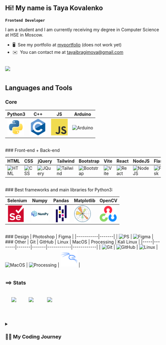 ## Hi! My name is Taya Kovalenko

**`Frontend Developer`**

I am a student and I am currently receiving my degree in Computer Science at HSE in Moscow.

* 🖥️  See my portfolio at [myportfolio](http://myportfolio.com) (does not work yet)
* ✉️  You can contact me at [tayaibragimova@gmail.com](mailto:tayaibragimova@gmail.com)

<br />
<a href="https://www.github.com/tkvlnko" target="_blank" rel="noreferrer"><img
src="https://img.shields.io/github/followers/tkvlnko?logo=github&style=for-the-badge&color=0891b2&labelColor=1c1917" /></a>

#

## Languages and Tools 
<div>

### Core

| Python3 | C++ | JS | Arduino |
|----------|----------|----------|-----|
|  <img src="https://github.com/devicons/devicon/blob/master/icons/python/python-original.svg" title="Python"  alt="Python" width="55" height="55"/> |  <img src="https://github.com/devicons/devicon/blob/master/icons/c/c-original.svg" title="C++"  alt="C++" width="55" height="55"/> |  <img src="https://github.com/devicons/devicon/blob/master/icons/javascript/javascript-original.svg" title="JavaScript" alt="JavaScript" width="55" height="55"/> |  <img src="https://cdn.jsdelivr.net/gh/devicons/devicon/icons/arduino/arduino-original.svg" title="Arduino" alt="Arduino" width="55" height="55"/>|
<br />
### Front-end + Back-end

| HTML | CSS | jQuery | Tailwind | Bootstrap | Vite | React | NodeJS | Flask |
|------|-----|--------|----------|-----------|------|-------|--------|-------|
| <img src="https://cdn.jsdelivr.net/gh/devicons/devicon/icons/html5/html5-plain.svg" alt="HTML" width="55px" height="55px" /> | <img src="https://cdn.jsdelivr.net/gh/devicons/devicon/icons/css3/css3-plain.svg" alt="CSS" width="55px" height="55px" /> | <img src="https://cdn.jsdelivr.net/gh/devicons/devicon/icons/jquery/jquery-original.svg" alt="JQuery" width="55px" height="55px" /> | <img src="https://cdn.jsdelivr.net/gh/devicons/devicon/icons/tailwindcss/tailwindcss-plain.svg" alt="Tailwind" width="55px" height="55px" /> | <img src="https://cdn.jsdelivr.net/gh/devicons/devicon/icons/bootstrap/bootstrap-original.svg" alt="Bootstrap" width="55px" height="55px" /> | <img src="https://raw.githubusercontent.com/danielcranney/readme-generator/main/public/icons/skills/vite-colored.svg" alt="Vite" width="55px" height="55px" /> | <img src="https://cdn.jsdelivr.net/gh/devicons/devicon/icons/react/react-original.svg" alt="React" width="55px" height="55px" /> | <img src="https://cdn.jsdelivr.net/gh/devicons/devicon/icons/nodejs/nodejs-original.svg" alt="NodeJS" width="55px" height="55px" /> | <img src="https://cdn.jsdelivr.net/gh/devicons/devicon/icons/flask/flask-original.svg" alt="Flask" width="55px" height="55px" /> |
<br />
### Best frameworks and main libraries for Python3:

| Selenium | Numpy | Pandas | Matplotlib | OpenCV |
|----------|-------|----------|----------|----------|
|  <img src="https://github.com/devicons/devicon/blob/master/icons/selenium/selenium-original.svg" title="Selenium"  alt="Selenium" width="55" height="55"/>|  <img src="https://github.com/devicons/devicon/blob/master/icons/numpy/numpy-original-wordmark.svg" title="Numpy" alt="Numpy" width="55" height="55"/>|  <img src="https://github.com/devicons/devicon/blob/master/icons/pandas/pandas-original.svg" title="Pandas" alt="Pandas" width="55" height="55"/>|  <img src="https://github.com/devicons/devicon/blob/master/icons/matplotlib/matplotlib-original.svg" title="mpl" alt="mpl" width="55" height="55"/>| <img src="https://github.com/devicons/devicon/blob/master/icons/opencv/opencv-original.svg" title="mpl" alt="mpl" width="55" height="55"/>|

<br />
### Design
| Photoshop | Figma |
|-----------|-------|
| <img src="https://cdn.jsdelivr.net/gh/devicons/devicon/icons/photoshop/photoshop-line.svg" alt="PS" width="55p" /> | <img src="https://cdn.jsdelivr.net/gh/devicons/devicon/icons/figma/figma-original.svg" alt="Figma" width="55" height="55" /> |
<br />
### Other
| Git | GitHub | Linux | MacOS | Processing | Kali Linux |
|-----|--------|-------|-------|------------|------------|
| <img src="https://cdn.jsdelivr.net/gh/devicons/devicon/icons/git/git-original.svg" alt="Git" width="55" height="55" /> | <img src="https://cdn.jsdelivr.net/gh/devicons/devicon/icons/github/github-original.svg" alt="GitHub" width="55" height="55" /> | <img src="https://cdn.jsdelivr.net/gh/devicons/devicon/icons/linux/linux-original.svg" alt="Linux" width="55" height="55" /> | <img src="https://upload.wikimedia.org/wikipedia/commons/2/22/MacOS_logo_%282017%29.svg" alt="MacOS" width="55" height="55" /> | <img src="https://cdn.jsdelivr.net/gh/devicons/devicon/icons/processing/processing-original.svg" alt="Processing" width="55" height="55" /> | <img src="https://github.com/canaleal/devicon/blob/new-icon-kali-linux/icons/kalilinux/kalilinux-original-wordmark.svg" alt="Kali Linux" title="Kali Linux" width="55" height="55" /> |
<br />
</div>



#

### ==> Stats

<img style="margin:10px; padding:10px;" align="left" src="https://github-readme-stats.vercel.app/api?username=tkvlnko&show_icons=true&theme=tokyonight"/>
<img style="margin:10px; padding:10px;" src="https://github-readme-stats.vercel.app/api/top-langs/?username=tkvlnko&theme=tokyonight&hide_progress=true"/>
<img style="margin:10px; padding:10px;" src="https://github-readme-streak-stats.herokuapp.com?user=tkvlnko&theme=tokyonight"/>




#

<details>
 <summary><h3>👨‍💻 My Coding Journey</h3></summary>
   I started my coding journey as a naive computer science student with a passion to learn everything I could about this programming world - code, unix, linux, theory.

[website]: https://tkvlnko.com
[telegram]: t.me/tkvlnko

